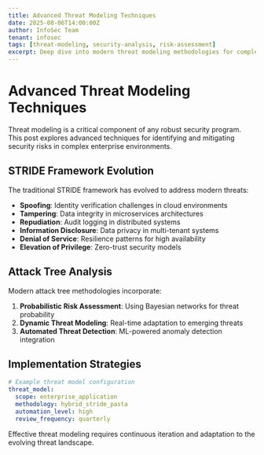 ```yaml
---
title: Advanced Threat Modeling Techniques
date: 2025-08-06T14:00:00Z
author: InfoSec Team
tenant: infosec
tags: [threat-modeling, security-analysis, risk-assessment]
excerpt: Deep dive into modern threat modeling methodologies for complex enterprise environments.
---
```


# Advanced Threat Modeling Techniques

Threat modeling is a critical component of any robust security program. This post explores advanced techniques for identifying and mitigating security risks in complex enterprise environments.

## STRIDE Framework Evolution

The traditional STRIDE framework has evolved to address modern threats:

- **Spoofing**: Identity verification challenges in cloud environments
- **Tampering**: Data integrity in microservices architectures  
- **Repudiation**: Audit logging in distributed systems
- **Information Disclosure**: Data privacy in multi-tenant systems
- **Denial of Service**: Resilience patterns for high availability
- **Elevation of Privilege**: Zero-trust security models

## Attack Tree Analysis

Modern attack tree methodologies incorporate:

1. **Probabilistic Risk Assessment**: Using Bayesian networks for threat probability
2. **Dynamic Threat Modeling**: Real-time adaptation to emerging threats
3. **Automated Threat Detection**: ML-powered anomaly detection integration

## Implementation Strategies

```yaml
# Example threat model configuration
threat_model:
  scope: enterprise_application
  methodology: hybrid_stride_pasta
  automation_level: high
  review_frequency: quarterly
```

Effective threat modeling requires continuous iteration and adaptation to the evolving threat landscape.
